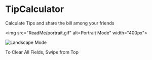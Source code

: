 # TipCalculator

Calculate Tips and share the bill among your friends

<img src="ReadMe/portrait.gif" alt=Portrait Mode" width="400px">

<img src="ReadMe/landscape.gif" alt="Landscape Mode" width="600px">

To Clear All Fields, Swipe from Top
